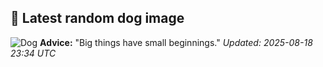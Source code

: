 ## 🐶 Latest random dog image
![Dog](https://images.dog.ceo/breeds/pembroke/n02113023_3474.jpg)
**Advice:** "Big things have small beginnings."
*Updated: 2025-08-18 23:34 UTC*
